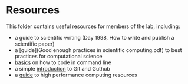 # Resources
This folder contains useful resources for members of the lab, including: 
* a guide to scientific writing (Day 1998, How to write and publish a scientific paper)
* a [guide](Good enough practices in scientific computing.pdf) to best practices for computational science
* [basics](command-line-tutorials.md) on how to code in command line
* a simple [introduction](git-and-github.md) to Git and Guthub
* a [guide](high-performance-computing.md) to high performance computing resources
